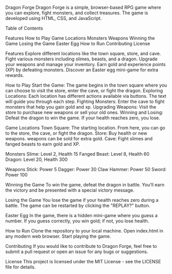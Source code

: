 Dragon Forge
Dragon Forge is a simple, browser-based RPG game where you can explore, fight monsters, and collect treasures. The game is developed using HTML, CSS, and JavaScript.

Table of Contents

Features
How to Play
Game Locations
Monsters
Weapons
Winning the Game
Losing the Game
Easter Egg
How to Run
Contributing
License


Features
Explore different locations like the town square, store, and cave.
Fight various monsters including slimes, beasts, and a dragon.
Upgrade your weapons and manage your inventory.
Earn gold and experience points (XP) by defeating monsters.
Discover an Easter egg mini-game for extra rewards.

How to Play
Start the Game: The game begins in the town square where you can choose to visit the store, enter the cave, or fight the dragon.
Exploring Locations: Each location has different actions available via buttons. The text will guide you through each step.
Fighting Monsters: Enter the cave to fight monsters that help you gain gold and xp.
Upgrading Weapons: Visit the store to purchase new weapons or sell your old ones.
Winning and Losing: Defeat the dragon to win the game. If your health reaches zero, you lose.

Game Locations
Town Square: The starting location. From here, you can go to the store, the cave, or fight the dragon.
Store: Buy health or new weapons. weapons can be sold for extra gold.
Cave: Fight slimes and fanged beasts to earn gold and XP.

Monsters
Slime: Level 2, Health 15
Fanged Beast: Level 8, Health 60
Dragon: Level 20, Health 300

Weapons
Stick: Power 5
Dagger: Power 30
Claw Hammer: Power 50
Sword: Power 100

Winning the Game
To win the game, defeat the dragon in battle. You’ll earn the victory and be presented with a special victory message.

Losing the Game
You lose the game if your health reaches zero during a battle. The game can be restarted by clicking the "REPLAY?" button.

Easter Egg
In the game, there is a hidden mini-game where you guess a number. If you guess correctly, you win gold; if not, you lose health.

How to Run
Clone the repository to your local machine.
Open index.html in any modern web browser.
Start playing the game.

Contributing
If you would like to contribute to Dragon Forge, feel free to submit a pull request or open an issue for any bugs or suggestions.

License
This project is licensed under the MIT License - see the LICENSE file for details.
